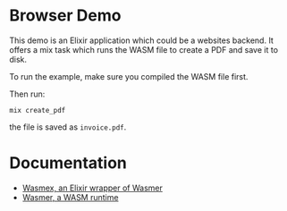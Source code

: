 # Browser Demo

This demo is an Elixir application which could be a websites backend.
It offers a mix task which runs the WASM file to create a PDF and save it to disk.

To run the example, make sure you compiled the WASM file first.

Then run:
```
mix create_pdf
```

the file is saved as `invoice.pdf`.

# Documentation

* [Wasmex, an Elixir wrapper of Wasmer](https://github.com/tessi/wasmex)
* [Wasmer, a WASM runtime](https://wasmer.io/)
